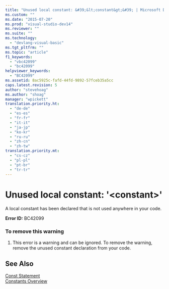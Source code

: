 ```yaml
---
title: "Unused local constant: &#39;&lt;constant&gt;&#39; | Microsoft Docs"
ms.custom: ""
ms.date: "2015-07-20"
ms.prod: "visual-studio-dev14"
ms.reviewer: ""
ms.suite: ""
ms.technology: 
  - "devlang-visual-basic"
ms.tgt_pltfrm: ""
ms.topic: "article"
f1_keywords: 
  - "vbc42099"
  - "bc42099"
helpviewer_keywords: 
  - "BC42099"
ms.assetid: 8ac5925c-fafd-44fd-9892-57fceb35a5cc
caps.latest.revision: 5
author: "stevehoag"
ms.author: "shoag"
manager: "wpickett"
translation.priority.ht: 
  - "de-de"
  - "es-es"
  - "fr-fr"
  - "it-it"
  - "ja-jp"
  - "ko-kr"
  - "ru-ru"
  - "zh-cn"
  - "zh-tw"
translation.priority.mt: 
  - "cs-cz"
  - "pl-pl"
  - "pt-br"
  - "tr-tr"
---
```

# Unused local constant: &#39;&lt;constant&gt;&#39;
A local constant has been declared that is not used anywhere in your code.  
  
 **Error ID:** BC42099  
  
### To remove this warning  
  
1.  This error is a warning and can be ignored. To remove the warning, remove the unused constant declaration from your code.  
  
## See Also  
 [Const Statement](/dotnet/visual-basic/language-reference/statements/const-statement)   
 [Constants Overview](/dotnet/visual-basic/programming-guide/language-features/constants-enums/constants-overview)